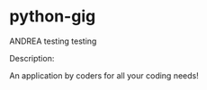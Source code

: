 # python-gig


ANDREA testing testing

Description:

An application by coders for all your coding needs!

